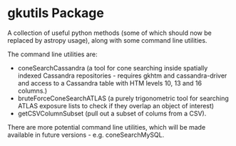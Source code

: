 # gkutils Package #

A collection of useful python methods (some of which should now be replaced by astropy usage), along with some command line utilities.

The command line utilities are:

* coneSearchCassandra (a tool for cone searching inside spatially indexed Cassandra repositories - requires gkhtm and cassandra-driver and access to a Cassandra table with HTM levels 10, 13 and 16 columns.)
* bruteForceConeSearchATLAS (a purely trigonometric tool for searching ATLAS exposure lists to check if they overlap an object of interest)
* getCSVColumnSubset (pull out a subset of colums from a CSV).

There are more potential command line utilities, which will be made available in future versions - e.g. coneSearchMySQL.

